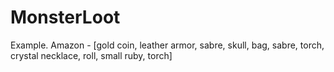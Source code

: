 # MonsterLoot

Example.
Amazon - [gold coin, leather armor, sabre, skull, bag, sabre, torch, crystal necklace, roll, small ruby, torch]
